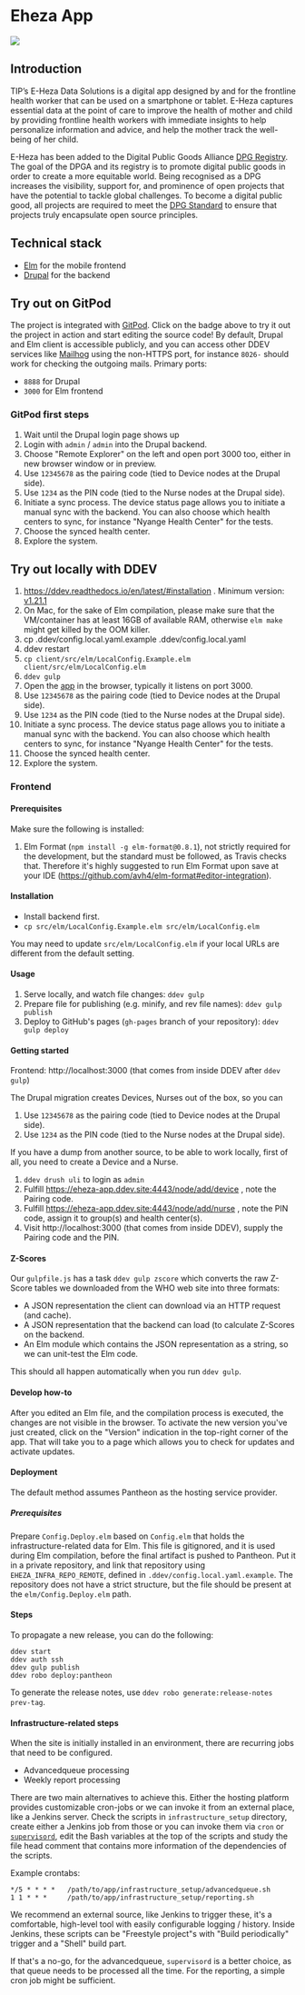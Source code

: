 # Eheza App

<a href="https://gitpod.io/#https://github.com/TIP-Global-Health/eheza-app"><img src="https://gitpod.io/button/open-in-gitpod.svg"/></a>

## Introduction

TIP’s E-Heza Data Solutions is a digital app designed by and for the frontline health worker that can be used on a smartphone or tablet.
E-Heza captures essential data at the point of care to improve the health of mother and child by providing frontline health workers with immediate insights to help personalize information and advice, and help the mother track the well-being of her child.

E-Heza has been added to the Digital Public Goods Alliance [DPG Registry](http://digitalpublicgoods.net/registry/). The goal of the DPGA and its registry is to promote digital public goods in order to create a more equitable world. Being recognised as a DPG increases the visibility, support for, and prominence of open projects that have the potential to tackle global challenges. To become a digital public good, all projects are required to meet the [DPG Standard](http://digitalpublicgoods.net/standard/) to ensure that projects truly encapsulate open source principles. 

## Technical stack
 - [Elm](https://elm-lang.org/) for the mobile frontend
 - [Drupal](https://www.drupal.org/) for the backend

## Try out on GitPod

The project is integrated with [GitPod](https://www.gitpod.io/docs/).
Click on the badge above to try it out the project in action and start editing
the source code! By default, Drupal and Elm client is accessible publicly, and you
can access other DDEV services like [Mailhog](https://github.com/mailhog/MailHog) using the non-HTTPS port, for instance
`8026-` should work for checking the outgoing mails.
Primary ports:
- `8888` for Drupal
- `3000` for Elm frontend

### GitPod first steps
1. Wait until the Drupal login page shows up
1. Login with `admin` / `admin` into the Drupal backend.
1. Choose "Remote Explorer" on the left and open port 3000 too, either in new browser window or in preview.
1. Use `12345678` as the pairing code (tied to Device nodes at the Drupal side).
1. Use `1234` as the PIN code (tied to the Nurse nodes at the Drupal side).
1. Initiate a sync process. The device status page allows you to initiate a manual sync with the backend.
   You can also choose which health centers to sync, for instance "Nyange Health Center" for the tests.
1. Choose the synced health center.
1. Explore the system.

## Try out locally with DDEV

1. https://ddev.readthedocs.io/en/latest/#installation . Minimum version: [v1.21.1](https://github.com/drud/ddev/releases/tag/v1.21.1)
1. On Mac, for the sake of Elm compilation, please make sure that the VM/container has at least 16GB of available RAM, otherwise `elm make` might get killed by the OOM killer.
1. cp .ddev/config.local.yaml.example .ddev/config.local.yaml
1. ddev restart
1. `cp client/src/elm/LocalConfig.Example.elm client/src/elm/LocalConfig.elm`
1. `ddev gulp`
1. Open the [app](http://localhost:3000) in the browser, typically it listens on port 3000.
1. Use `12345678` as the pairing code (tied to Device nodes at the Drupal side).
1. Use `1234` as the PIN code (tied to the Nurse nodes at the Drupal side).
1. Initiate a sync process. The device status page allows you to initiate a manual sync with the backend.
   You can also choose which health centers to sync, for instance "Nyange Health Center" for the tests.
1. Choose the synced health center.
1. Explore the system.

### Frontend

#### Prerequisites

Make sure the following is installed:

1. Elm Format (`npm install -g elm-format@0.8.1`), not strictly required for the development, but the standard must be followed, as Travis checks that. Therefore it's highly suggested to run Elm Format upon save at your IDE (https://github.com/avh4/elm-format#editor-integration).

#### Installation

* Install backend first.
* `cp src/elm/LocalConfig.Example.elm src/elm/LocalConfig.elm`

You may need to update `src/elm/LocalConfig.elm` if your local URLs are different from the default setting.

#### Usage

1. Serve locally, and watch file changes: `ddev gulp`
2. Prepare file for publishing (e.g. minify, and rev file names): `ddev gulp publish`
3. Deploy to GitHub's pages (`gh-pages` branch of your repository): `ddev gulp deploy`

#### Getting started

Frontend: http://localhost:3000 (that comes from inside DDEV after `ddev gulp`)

The Drupal migration creates Devices, Nurses out of the box, so you can
1. Use `12345678` as the pairing code (tied to Device nodes at the Drupal side).
1. Use `1234` as the PIN code (tied to the Nurse nodes at the Drupal side).

If you have a dump from another source, to be able to work locally, first of all, you need to create a Device and a Nurse.
1. `ddev drush uli` to login as `admin`
1. Fulfill https://eheza-app.ddev.site:4443/node/add/device , note the Pairing code.
1. Fulfill https://eheza-app.ddev.site:4443/node/add/nurse , note the PIN code, assign it to group(s) and health center(s).
1. Visit http://localhost:3000 (that comes from inside DDEV), supply the Pairing code and the PIN.

#### Z-Scores

Our `gulpfile.js` has a task `ddev gulp zscore` which converts the raw Z-Score tables we
downloaded from the WHO web site into three formats:

- A JSON representation the client can download via an HTTP request (and
  cache).
- A JSON representation that the backend can load (to calculate Z-Scores on the
  backend.
- An Elm module which contains the JSON representation as a string, so we can
  unit-test the Elm code.

This should all happen automatically when you run `ddev gulp`.

#### Develop how-to

After you edited an Elm file, and the compilation process is executed, the changes are not visible in the browser.
To activate the new version you've just created, click on the "Version" indication in the top-right corner of the app.
That will take you to a page which allows you to check for updates and activate updates.

#### Deployment

The default method assumes Pantheon as the hosting service provider.

##### Prerequisites

Prepare `Config.Deploy.elm` based on `Config.elm` that holds the
infrastructure-related data for Elm. This file is gitignored, and it is
used during Elm compilation, before the final artifact is pushed to Pantheon.
Put it in a private repository, and link that repository using
`EHEZA_INFRA_REPO_REMOTE`, defined in `.ddev/config.local.yaml.example`.
The repository does not have a strict structure, but the file should be
present at the `elm/Config.Deploy.elm` path.

#### Steps

To propagate a new release, you can do the following:
```
ddev start
ddev auth ssh
ddev gulp publish
ddev robo deploy:pantheon
```

To generate the release notes, use `ddev robo generate:release-notes prev-tag`.

#### Infrastructure-related steps

When the site is initially installed in an environment, there are recurring
jobs that need to be configured.

 - Advancedqueue processing
 - Weekly report processing

There are two main alternatives to achieve this. Either the hosting platform
provides customizable cron-jobs or we can invoke it from an external place,
like a Jenkins server.
Check the scripts in `infrastructure_setup` directory, create either a Jenkins
job from those or you can invoke them via `cron` or
[`supervisord`](http://supervisord.org/), edit the Bash variables at the
top of the scripts and study the file head comment that contains more
information of the dependencies of the scripts.

Example crontabs:
```
*/5 * * * *   /path/to/app/infrastructure_setup/advancedqueue.sh
1 1 * * *     /path/to/app/infrastructure_setup/reporting.sh
```

We recommend an external source, like Jenkins to trigger these, it's
a comfortable, high-level tool with easily configurable logging / history.
Inside Jenkins, these scripts can be "Freestyle project"s with
"Build periodically" trigger and a "Shell" build part.

If that's a no-go, for the advancedqueue, `supervisord` is a better choice,
as that queue needs to be processed all the time. For the reporting, a simple
cron job might be sufficient.

